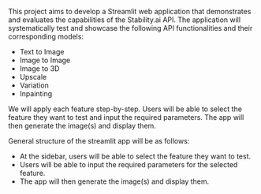 This project aims to develop a Streamlit web application that demonstrates and evaluates the capabilities of the Stability.ai API. The application will systematically test and showcase the following API functionalities and their corresponding models:

- Text to Image
- Image to Image
- Image to 3D
- Upscale
- Variation
- Inpainting

We will apply each feature step-by-step. Users will be able to select the feature they want to test and input the required parameters. The app will then generate the image(s) and display them.

General structure of the streamlit app will be as follows:
- At the sidebar, users will be able to select the feature they want to test.
- Users will be able to input the required parameters for the selected feature.
- The app will then generate the image(s) and display them.

